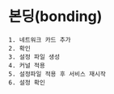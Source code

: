 본딩(bonding)
=============
```
1. 네트워크 카드 추가
2. 확인
3. 설정 파일 생성
4. 커널 적용
5. 설정파일 적용 후 서비스 재시작
6. 설정 확인
```
